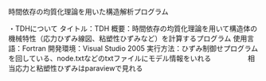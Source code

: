時間依存の均質化理論を用いた構造解析プログラム

・TDHについて
タイトル：TDH
概要：時間依存の均質化理論を用いて構造体の機械特性（応力ひずみ線図、粘塑性ひずみなど）を計算するプログラム
使用言語：Fortran
開発環境：Visual Studio 2005
実行方法：ひずみ制御せプログラムを回している、node.txtなどのtxtファイルにモデル情報をいれる
　　　　　相当応力と粘塑性ひずみはparaviewで見れる
